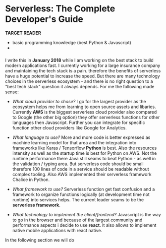 # Serverless: The Complete Developer's Guide

**TARGET READER**

* basic programming knowledge \(best Python & Javascript\)
* 
### 

I write this in **January 2018** while I am working on the best stack to build modern applications fast. I currently working for a large insurance company and maintaining the tech stack is a pain. therefore the benefits of serverless have a huge potential to increase the speed. But there are many technology choices in the serverless ecosystem - and there is no right question to a "best tech stack" question it always depends. For me the following made sense:

* _What cloud provider to chose?_ I go for the largest provider as the ecosystem helps me from learning to open source assets and libaries. Currently **AWS** is the biggest serverless cloud provider also compared to Google \(the other big option\) they offer serverless functions for other languages then Javascript. Further you can integrate for specific function other cloud providers like Google for Analytics.
* _What language to use?_ More and more code is better expressed as machine learning model for that area and the integration into frameworks like Karas / Tensorflow **Python** is best. Also the resources intensity as well as the startup time is best for Python on AWS. Not the runtime performance there Java still seams to beat Python - as well in the validation / typing area. But serverless code should be small therefore 100 lines of code in a service should be readable without complex tooling. Also AWS implemented their serverless framework Chalice in Python.

* _What framework to use?_ Serverless function get fast confusion and a framework to organize functions logically \(at development time not runtime\) into services helps. The current leader seams to be the **serverless framework**.

* _What technology to implement the client/frontend?_ Javascript is the way to go in the browser and because of the largest community and performance aspects i decide to use **react**. It also allows to implement native mobile applications with react native.

In the following section we will do 



